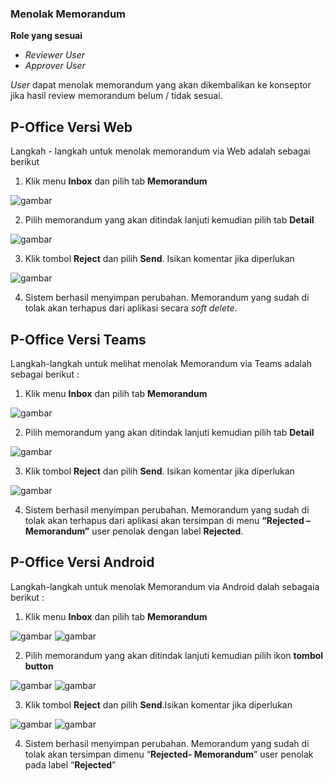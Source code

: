 ### Menolak Memorandum

**Role yang sesuai**

- *Reviewer User*
- *Approver User*

*User* dapat menolak memorandum yang akan dikembalikan ke konseptor jika hasil review memorandum belum / tidak sesuai.

## **P-Office Versi Web**

Langkah - langkah untuk menolak memorandum via Web adalah sebagai berikut

1. Klik menu **Inbox** dan pilih tab **Memorandum**

![gambar](Memorandum/MM_Web/MM-46.png)

2. Pilih memorandum yang akan ditindak lanjuti kemudian pilih tab **Detail**

![gambar](Memorandum/MM_Web/MM-47.png)

3. Klik tombol **Reject** dan pilih **Send**. Isikan komentar jika diperlukan

![gambar](Memorandum/MM_Web/MM-48.png)

4. Sistem berhasil menyimpan perubahan. Memorandum yang sudah di tolak akan terhapus dari aplikasi secara *soft delete*.

## **P-Office Versi Teams**

Langkah-langkah untuk melihat menolak Memorandum via Teams adalah sebagai berikut :

1. Klik menu **Inbox** dan pilih tab **Memorandum**

![gambar](Memorandum/MM_Teams/MM45.png)

2. Pilih memorandum yang akan ditindak lanjuti kemudian pilih tab **Detail**

![gambar](Memorandum/MM_Teams/MM46.png)

3. Klik tombol **Reject** dan pilih **Send**. Isikan komentar jika diperlukan

![gambar](Memorandum/MM_Teams/MM47.png)

4.	Sistem berhasil menyimpan perubahan. Memorandum yang sudah di tolak akan terhapus dari aplikasi akan tersimpan di menu **“Rejected – Memorandum”** user penolak dengan label **Rejected**.

## **P-Office Versi Android**

Langkah-langkah untuk menolak Memorandum via Android dalah sebagaia berikut :

1. Klik menu **Inbox** dan pilih tab **Memorandum**

![gambar](Memorandum/MM_Android/Tolakmemo/A01.jpg) ![gambar](Memorandum/MM_Android/Tolakmemo/A02.jpg)

2. Pilih memorandum yang akan ditindak lanjuti kemudian pilih ikon **tombol button**

![gambar](Memorandum/MM_Android/Tolakmemo/A03.jpg) ![gambar](Memorandum/MM_Android/Tolakmemo/A04.jpg)

3. Klik tombol **Reject** dan pilih **Send**.Isikan komentar jika diperlukan
   
![gambar](Memorandum/MM_Android/Tolakmemo/A05.jpg) ![gambar](Memorandum/MM_Android/Tolakmemo/A06.jpg)

4. Sistem berhasil menyimpan perubahan. Memorandum yang sudah di tolak akan tersimpan dimenu “**Rejected- Memorandum**” user penolak pada label “**Rejected**”
